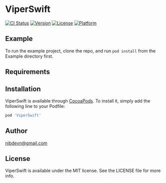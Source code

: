 # ViperSwift

[![CI Status](https://img.shields.io/travis/nibdevn@gmail.com/ViperSwift.svg?style=flat)](https://travis-ci.org/nibdevn@gmail.com/ViperSwift)
[![Version](https://img.shields.io/cocoapods/v/ViperSwift.svg?style=flat)](https://cocoapods.org/pods/ViperSwift)
[![License](https://img.shields.io/cocoapods/l/ViperSwift.svg?style=flat)](https://cocoapods.org/pods/ViperSwift)
[![Platform](https://img.shields.io/cocoapods/p/ViperSwift.svg?style=flat)](https://cocoapods.org/pods/ViperSwift)

## Example

To run the example project, clone the repo, and run `pod install` from the Example directory first.

## Requirements

## Installation

ViperSwift is available through [CocoaPods](https://cocoapods.org). To install
it, simply add the following line to your Podfile:

```ruby
pod 'ViperSwift' 
```

## Author

nibdevn@gmail.com

## License

ViperSwift is available under the MIT license. See the LICENSE file for more info.
